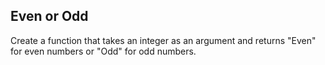 ## Even or Odd
Create a function that takes an integer as an argument and returns "Even" for even numbers or "Odd" for odd numbers.
